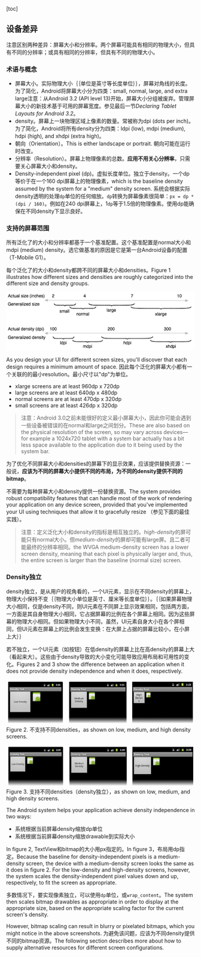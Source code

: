 [toc]

## 设备差异

注意区别两种差异：屏幕大小和分辨率。两个屏幕可能具有相同的物理大小，但具有不同的分辨率；或具有相同的分辨率，但具有不同的物理大小。

### 术语与概念

- 屏幕大小。实际物理大小｛｛单位是英寸等长度单位｝｝，屏幕对角线的长度。为了简化，Android将屏幕大小分为四类：small, normal, large, and extra large注意：从Android 3.2 (API level 13)开始，屏幕大小分组被废弃。管理屏幕大小的新技术基于可用的屏幕宽度。参见最后一节*Declaring Tablet Layouts for Android 3.2*。
- density。屏幕上一块物理区域上像素的数量。常被称为dpi (dots per inch)。为了简化，Android将所有density分为四类：ldpi (low), mdpi (medium), hdpi (high), and xhdpi (extra high)。
- 朝向（Orientation）。This is either landscape or portrait. 朝向可能在运行时改变。
- 分辨率（Resolution）。屏幕上物理像素的总数。**应用不用关心分辨率**，只需要关心屏幕大小和density。
- Density-independent pixel (dp)。虚拟长度单位。独立于density。一个dp等价于在一个160 dpi屏幕上的物理像素，which is the baseline density assumed by the system for a "medium" density screen. 系统会根据实际density透明的处理`dp`单位的任何缩放。`dp`转换为屏幕像素很简单：`px = dp * (dpi / 160)`。例如在240 dpi屏幕上，1`dp`等于1.5倍的物理像素。使用dp能确保在不同density下显示良好。

### 支持的屏幕范围

所有泛化了的大小和分辨率都基于一个基准配置。这个基准配置是normal大小和mdpi (medium) density。选它做基准的原因是它是第一台Android设备的配置（T-Mobile G1）。

每个泛化了的大小和density都跨不同的屏幕大小和densities。Figure 1 illustrates how different sizes and densities are roughly categorized into the different size and density groups.

![](screens-ranges.png)

As you design your UI for different screen sizes, you'll discover that each design requires a minimum amount of space. 因此每个泛化的屏幕大小都有一个关联的的最小resolution。最小尺寸以"dp"为单位。

* xlarge screens are at least 960dp x 720dp
* large screens are at least 640dp x 480dp
* normal screens are at least 470dp x 320dp
* small screens are at least 426dp x 320dp

> 注意：Android 3.0之前未能很好的定义最小屏幕大小，因此你可能会遇到一些设备被错误的在normal和large之间划分。These are also based on the physical resolution of the screen, so may vary across devices—for example a 1024x720 tablet with a system bar actually has a bit less space available to the application due to it being used by the system bar.

为了优化不同屏幕大小和densities的屏幕下的显示效果，应该提供替换资源：一般说，**应该为不同的屏幕大小提供不同的布局，为不同的density提供不同的bitmap**。

不需要为每种屏幕大小和density提供一份替换资源。The system provides robust compatibility features that can handle most of the work of rendering your application on any device screen, provided that you've implemented your UI using techniques that allow it to gracefully resize （参见下面的最佳实践）。

> 注意：定义泛化大小和density的指标是相互独立的。*high-density*的屏可能只有normal大小。但*medium-density*的屏却可能有large屏。且二者可能最终的分辨率相同。the WVGA medium-density screen has a lower screen density, meaning that each pixel is physically larger and, thus, the entire screen is larger than the baseline (normal size) screen.

### Density独立

density独立，是从用户的视角看的，一个UI元素，显示在不同density的屏幕上，物理大小保持不变｛｛物理大小单位是英寸、厘米等长度单位｝｝。｛｛如果屏幕物理大小相同，仅是density不同，则UI元素在不同屏上显示效果相同，包括两方面，一方面是其自身物理大小相同，它占据屏幕的比例在各个屏幕上相同。因为这些屏幕的物理大小相同。但如果物理大小不同，虽然，UI元素自身大小在各个屏相同，但UI元素在屏幕上的比例会发生变换：在大屏上占据的屏幕比较小，在小屏上大｝｝

若不独立，一个UI元素（如按钮）在低density的屏幕上比在高density的屏幕上大（看起来大）。这些由于density导致的大小变化可能导致应用布局和可用性的变化。Figures 2 and 3 show the difference between an application when it does not provide density independence and when it does, respectively.

![](density-test-bad.png)
Figure 2. 不支持不同densities，as shown on low, medium, and high density screens.

![](density-test-good.png)
Figure 3. 支持不同densities（density独立），as shown on low, medium, and high density screens.

The Android system helps your application achieve density independence in two ways:

* 系统根据当前屏幕density缩放dp单位
* 系统根据当前屏幕density缩放drawable到实际大小

In figure 2, TextView和bitmap的大小用px指定的。In figure 3，布局用dp指定。Because the baseline for density-independent pixels is a medium-density screen, the device with a medium-density screen looks the same as it does in figure 2. For the low-density and high-density screens, however, the system scales the density-independent pixel values down and up, respectively, to fit the screen as appropriate.

多数情况下，要实现像素独立，可以使用`dp`单位，或`wrap_content`。The system then scales bitmap drawables as appropriate in order to display at the appropriate size, based on the appropriate scaling factor for the current screen's density.

However, bitmap scaling can result in blurry or pixelated bitmaps, which you might notice in the above screenshots. 为避免该问题，应该为不同density提供不同的bitmap资源。The following section describes more about how to supply alternative resources for different screen configurations.